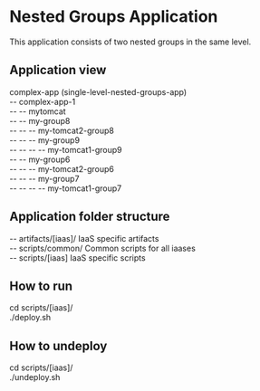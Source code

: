 Nested Groups Application
=========================
This application consists of two nested groups in the same level.

Application view
----------------
complex-app (single-level-nested-groups-app)            <br />
-- complex-app-1                                        <br />
-- -- mytomcat                                          <br />
-- -- my-group8                                         <br />
-- -- -- my-tomcat2-group8                              <br />
-- -- -- my-group9                                      <br />
-- -- -- -- my-tomcat1-group9                           <br />
-- -- my-group6                                         <br />
-- -- -- my-tomcat2-group6                              <br />
-- -- -- my-group7                                      <br />
-- -- -- -- my-tomcat1-group7                           <br />

Application folder structure
----------------------------
-- artifacts/[iaas]/ IaaS specific artifacts                <br />
-- scripts/common/ Common scripts for all iaases            <br />
-- scripts/[iaas] IaaS specific scripts                     <br />

How to run
----------
cd scripts/[iaas]/          <br />
./deploy.sh                 <br />

How to undeploy
---------------
cd scripts/[iaas]/          <br />
./undeploy.sh               <br />